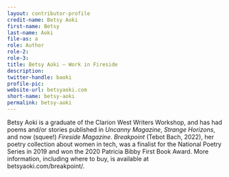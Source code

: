 ```yaml
---
layout: contributor-profile
credit-name: Betsy Aoki
first-name: Betsy
last-name: Aoki
file-as: a
role: Author
role-2:
role-3:
title: Betsy Aoki — Work in Fireside
description:
twitter-handle: baoki
profile-pic:
website-url: betsyaoki.com
short-name: betsy-aoki
permalink: betsy-aoki
---
```

Betsy Aoki is a graduate of the Clarion West Writers Workshop, and has had poems and/or stories published in _Uncanny Magazine_, _Strange Horizons_, and now (squee!) _Fireside Magazine_. _Breakpoint_ (Tebot Bach, 2022), her poetry collection about women in tech, was a finalist for the National Poetry Series in 2019 and won the 2020 Patricia Bibby First Book Award. More information, including where to buy, is available at betsyaoki.com/breakpoint/.
